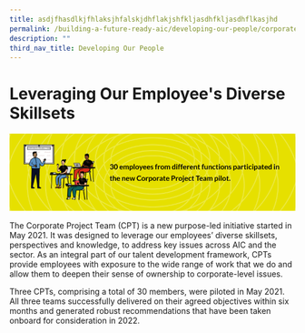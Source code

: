 ```yaml
---
title: asdjfhasdlkjfhlaksjhfalskjdhflakjshfkljasdhfkljasdhflkasjhd
permalink: /building-a-future-ready-aic/developing-our-people/corporate-project-team/
description: ""
third_nav_title: Developing Our People
---
```

# Leveraging Our Employee's Diverse Skillsets
![alt text](/images/highlight.png)

The Corporate Project Team (CPT) is a new purpose-led initiative started in May 2021. It was designed to leverage our employees’ diverse skillsets, perspectives and knowledge, to address key issues across AIC and the sector. As an integral part of our talent development framework, CPTs provide employees with exposure to the wide range of work that we do and allow them to deepen their sense of ownership to corporate-level issues.

Three CPTs, comprising a total of 30 members, were piloted in May 2021. All three teams successfully delivered on their agreed objectives within six months and generated robust recommendations that have been taken onboard for consideration in 2022.